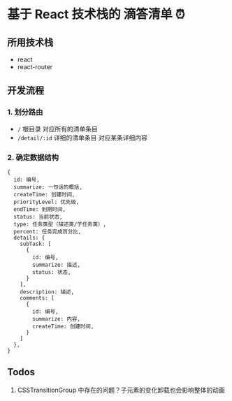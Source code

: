 # 基于 React 技术栈的 滴答清单 ⏰

## 所用技术栈

- react
- react-router

## 开发流程

### 1. 划分路由

- `/` 根目录 对应所有的清单条目
- `/detail/:id` 详细的清单条目 对应某条详细内容

### 2. 确定数据结构

```
{
  id: 编号,
  summarize: 一句话的概括,
  createTime: 创建时间,
  priorityLevel: 优先级,
  endTime: 到期时间,
  status: 当前状态,
  type: 任务类型（描述类/子任务类）,
  percent: 任务完成百分比,
  details: {
    subTask: [
      {
        id: 编号,
        summarize: 描述,
        status: 状态,
      }
    ],
    description: 描述,
    comments: [
      {
        id: 编号,
        summarize: 内容,
        createTime: 创建时间,
      }
    ]
  },
}
```

## Todos

1. CSSTransitionGroup 中存在的问题？子元素的变化卸载也会影响整体的动画
